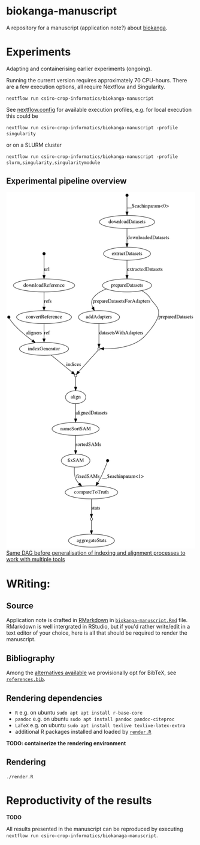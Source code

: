 # biokanga-manuscript
A repository for a manuscript (application note?)  about [biokanga](https://github.com/csiro-crop-informatics/biokanga).

# Experiments
Adapting and containerising  earlier experiments (ongoing).

Running the current version requires approximately 70 CPU-hours. There are a few execution options, all require Nextflow and Singularity.

```
nextflow run csiro-crop-informatics/biokanga-manuscript
```

See [nextflow.config](nextflow.config#L22-L40) for available execution profiles, e.g. for local execution this could be

```
nextflow run csiro-crop-informatics/biokanga-manuscript -profile singularity
```

or on a SLURM cluster

```
nextflow run csiro-crop-informatics/biokanga-manuscript -profile slurm,singularity,singularitymodule
```

## Experimental pipeline overview


![figures/dag.png](figures/dag.png)
[Same DAG before generalisation of indexing and alignment processes to work with multiple tools](figures/dag-old-colmplex.png)


# WRiting:

## Source

Application note is drafted in [RMarkdown](https://rmarkdown.rstudio.com/) in [`biokanga-manuscript.Rmd`](biokanga-manuscript.Rmd) file. RMarkdown is well intergrated in RStudio, but if you'd rather write/edit in a text editor of your choice, here is all that should be required to render the manuscript.

## Bibliography

Among the [alternatives available](https://rmarkdown.rstudio.com/authoring_bibliographies_and_citations.html#specifying_a_bibliography) we provisionally opt for BibTeX, see [`references.bib`](references.bib).

## Rendering dependencies

* `R` e.g. on ubuntu `sudo apt apt install r-base-core`
* `pandoc` e.g. on ubuntu `sudo apt install pandoc pandoc-citeproc`
* `LaTeX` e.g. on ubuntu `sudo apt install texlive texlive-latex-extra`
* additional R packages installed and loaded by [`render.R`](render.R)

**TODO: containerize the rendering environment**

## Rendering

```
./render.R
```

# Reproductivity of the results

**TODO**

All results presented in the manuscript can be reproduced by executing `nextflow run csiro-crop-informatics/biokanaga-manuscript`.

